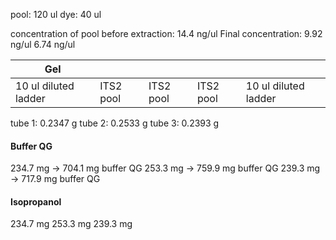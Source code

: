 pool: 120 ul
dye: 40 ul

concentration of pool before extraction: 14.4 ng/ul
Final concentration: 9.92 ng/ul
6.74 ng/ul

| Gel                  |           |           |           |                      |
| -------------------- | --------- | --------- | --------- | -------------------- |
| 10 ul diluted ladder | ITS2 pool | ITS2 pool | ITS2 pool | 10 ul diluted ladder |

tube 1: 0.2347 g
tube 2: 0.2533 g
tube 3: 0.2393 g

#### Buffer QG
234.7 mg -> 704.1 mg buffer QG
253.3 mg -> 759.9 mg buffer QG
239.3 mg -> 717.9 mg buffer QG

#### Isopropanol
234.7 mg
253.3 mg
239.3 mg

